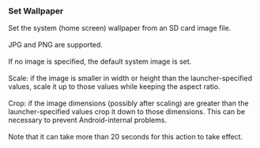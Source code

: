 ### Set Wallpaper

Set the system (home screen) wallpaper from an SD card image file.\
\
JPG and PNG are supported.\
\
If no image is specified, the default system image is set.\
\
Scale: if the image is smaller in width or height than the
launcher-specified values, scale it up to those values while keeping the
aspect ratio.\
\
Crop: if the image dimensions (possibly after scaling) are greater than
the launcher-specified values crop it down to those dimensions. This can
be necessary to prevent Android-internal problems.\
\
Note that it can take more than 20 seconds for this action to take
effect.
